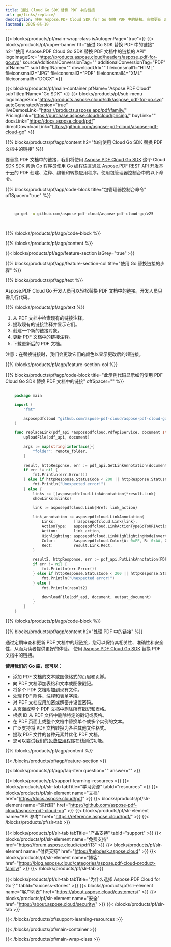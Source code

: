 ```yaml
---
title: 通过 Cloud Go SDK 替换 PDF 中的链接
url: go/links/replace/
description: 使用 Aspose.PDF Cloud SDK for Go 替换 PDF 中的链接。高效更新 URL。
lastmod: 2025-05-19
---
```


{{< blocks/products/pf/main-wrap-class isAutogenPage="true">}}
{{< blocks/products/pf/upper-banner h1="通过 Go SDK 替换 PDF 中的链接" h2="使用 Aspose.PDF Cloud Go SDK 替换 PDF 文档中的链接的 API" logoImageSrc="https://products.aspose.cloud/headers/aspose_pdf-for-go.svg" sourceAdditionalConversionTag="" additionalConversionTag="PDF" pfName="" subTitlepfName="" downloadUrl="" fileiconsmall1="HTML" fileiconsmall2="JPG" fileiconsmall3="PDF" fileiconsmall4="XML" fileiconsmall5="DOCX" >}}

{{< blocks/products/pf/main-container pfName="Aspose.PDF Cloud" subTitlepfName="Go SDK" >}}
{{< blocks/products/pf/sub-menu logoImageSrc="https://products.aspose.cloud/sdk/aspose_pdf-for-go.svg"
autoGeneratedVersion="true"
liveDemosLink="https://products.aspose.app/pdf/family/" PricingLink="https://purchase.aspose.cloud/cloud/pricing/" buyLink="" docsLink="https://docs.aspose.cloud/pdf"  directDownloadLink="https://github.com/aspose-pdf-cloud/aspose-pdf-cloud-go" >}}

{{% blocks/products/pf/agp/content h2="如何使用 Cloud Go SDK 替换 PDF 文档中的链接" %}}

要替换 PDF 文档中的链接，我们将使用
[Aspose.PDF Cloud Go SDK](https://products.aspose.cloud/pdf/go/)
这个 Cloud SDK SDK 帮助 Go 程序员使用 Go 编程语言通过 Aspose.PDF REST API 开发基于云的 PDF 创建、注释、编辑和转换应用程序。使用包管理器控制台中的以下命令。

{{% blocks/products/pf/agp/code-block title="包管理器控制台命令" offSpacer="true" %}}

```bash

     
    go get -u github.com/aspose-pdf-cloud/aspose-pdf-cloud-go/v25
     
     
```

{{% /blocks/products/pf/agp/code-block %}}

{{% /blocks/products/pf/agp/content %}}

{{< blocks/products/pf/agp/feature-section isGrey="true" >}}

{{% blocks/products/pf/agp/feature-section-col title="使用 Go 替换链接的步骤" %}}

{{% blocks/products/pf/agp/text %}}

Aspose.PDF Cloud Go 开发人员可以轻松替换 PDF 文档中的链接。开发人员只需几行代码。

{{% /blocks/products/pf/agp/text %}}

1. 从 PDF 文档中检索现有的链接注释。
1. 提取现有的链接注释并显示它们。
1. 创建一个新的链接对象。
1. 更新 PDF 文档中的链接注释。
1. 下载更新后的 PDF 文档。

注意：在替换链接时，我们会更改它们的颜色以显示更改后的超链接。

{{% /blocks/products/pf/agp/feature-section-col %}}

{{% blocks/products/pf/agp/code-block title="此示例代码显示如何使用 PDF Cloud Go SDK 替换 PDF 文档中的链接" offSpacer="" %}}

```go

    package main

    import (
        "fmt"

        asposepdfcloud "github.com/aspose-pdf-cloud/aspose-pdf-cloud-go/v25"
    )

    func replaceLink(pdf_api *asposepdfcloud.PdfApiService, document string, output_document string, link_id string, link_action string, remote_folder string) {
        uploadFile(pdf_api, document)

        args := map[string]interface{}{
            "folder": remote_folder,
        }

        result, httpResponse, err := pdf_api.GetLinkAnnotation(document, link_id, args)
        if err != nil {
            fmt.Println(err.Error())
        } else if httpResponse.StatusCode < 200 || httpResponse.StatusCode > 299 {
            fmt.Println("Unexpected error!")
        } else {
            links := []asposepdfcloud.LinkAnnotation{*result.Link}
            showLinks(&links)

            link := asposepdfcloud.Link{Href: link_action}

            link_annotation := asposepdfcloud.LinkAnnotation{
                Links:        []asposepdfcloud.Link{link},
                ActionType:   asposepdfcloud.LinkActionTypeGoToURIAction,
                Action:       link_action,
                Highlighting: asposepdfcloud.LinkHighlightingModeInvert,
                Color:        &asposepdfcloud.Color{A: 0xFF, R: 0xAA, G: 0x00, B: 0x00},
                Rect:         result.Link.Rect,
            }

            result2, httpResponse, err := pdf_api.PutLinkAnnotation(PDF_DOCUMENT, result.Link.Id, link_annotation, args)
            if err != nil {
                fmt.Println(err.Error())
            } else if httpResponse.StatusCode < 200 || httpResponse.StatusCode > 299 {
                fmt.Println("Unexpected error!")
            } else {
                fmt.Println(result2)

                downloadFile(pdf_api, document, output_document)
            }
        }
    }
```

{{% /blocks/products/pf/agp/code-block %}}

{{% blocks/products/pf/agp/content h2="处理 PDF 中的链接" %}}

通过定期审查和更新 PDF 文档中的超链接，您可以保持其相关性、准确性和安全性，从而为读者提供更好的体验。
使用 [Aspose.PDF Cloud Go SDK](https://products.aspose.cloud/pdf/go/) 替换 PDF 文档中的链接。

**使用我们的 Go 库，您可以：**

+ 添加 PDF 文档的文本或图像格式的页眉和页脚。
+ 向 PDF 文档添加表格和文本或图像戳记。
+ 将多个 PDF 文档附加到现有文件。
+ 处理 PDF 附件、注释和表单字段。
+ 对 PDF 文档应用加密或解密并设置密码。
+ 从页面或整个 PDF 文档中删除所有戳记和表格。
+ 根据 ID 从 PDF 文档中删除特定的戳记或表格。
+ 在 PDF 页面上或整个文档中替换单个或多个实例的文本。
+ 广泛支持将 PDF 文档转换为各种其他文件格式。
+ 提取 PDF 文件的各种元素并优化 PDF 文档。
+ 您可以尝试我们的[免费应用程序](https://products.aspose.app/pdf/family)在线测试功能。

{{% /blocks/products/pf/agp/content %}}

{{< /blocks/products/pf/agp/feature-section >}}

{{< blocks/products/pf/agp/faq-item question="" answer="" >}}

{{< blocks/products/pf/support-learning-resources >}}
{{< blocks/products/pf/slr-tab tabTitle="学习资源" tabId="resources" >}}
{{< blocks/products/pf/slr-element name="文档" href="https://docs.aspose.cloud/pdf" >}}
{{< blocks/products/pf/slr-element name="源代码" href="https://github.com/aspose-pdf-cloud/aspose-pdf-cloud-go" >}}
{{< blocks/products/pf/slr-element name="API 参考" href="https://reference.aspose.cloud/pdf/" >}}
{{< /blocks/products/pf/slr-tab >}}

{{< blocks/products/pf/slr-tab tabTitle="产品支持" tabId="support" >}}
{{< blocks/products/pf/slr-element name="免费支持" href="https://forum.aspose.cloud/c/pdf/13" >}}
{{< blocks/products/pf/slr-element name="付费支持" href="https://helpdesk.aspose.cloud" >}}
{{< blocks/products/pf/slr-element name="博客" href="https://blog.aspose.cloud/categories/aspose.pdf-cloud-product-family/" >}}
{{< /blocks/products/pf/slr-tab >}}

{{< blocks/products/pf/slr-tab tabTitle="为什么选择 Aspose.PDF Cloud for Go？" tabId="success-stories" >}}
{{< blocks/products/pf/slr-element name="客户列表" href="https://about.aspose.cloud/customers/" >}}
{{< blocks/products/pf/slr-element name="安全" href="https://about.aspose.cloud/security/" >}}
{{< /blocks/products/pf/slr-tab >}}

{{< /blocks/products/pf/support-learning-resources >}}

{{< /blocks/products/pf/main-container >}}

{{< /blocks/products/pf/main-wrap-class >}}
